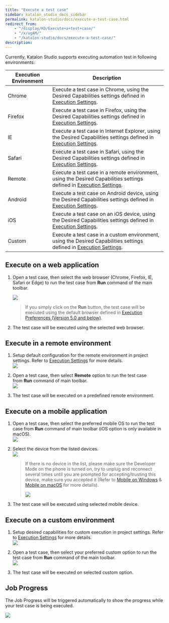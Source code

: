 ```yaml
---
title: "Execute a test case" 
sidebar: katalon_studio_docs_sidebar
permalink: katalon-studio/docs/execute-a-test-case.html 
redirect_from:
    - "/display/KD/Execute+a+test+case/"
    - "/x/ugAM/"
    - "/katalon-studio/docs/execute-a-test-case/"
description: 
---
```

Currently, Katalon Studio supports executing automation test in following environments:

| Execution Environment | Description |
| --- | --- |
| Chrome | Execute a test case in Chrome, using the Desired Capabilities settings defined in [Execution Settings](/display/KD/Execution+Settings). |
| Firefox | Execute a test case in Firefox, using the Desired Capabilities settings defined in [Execution Settings](/display/KD/Execution+Settings). |
| IE | Execute a test case in Internet Explorer, using the Desired Capabilities settings defined in [Execution Settings](/display/KD/Execution+Settings). |
| Safari | Execute a test case in Safari, using the Desired Capabilities settings defined in [Execution Settings](/display/KD/Execution+Settings). |
| Remote | Execute a test case in a remote environment, using the Desired Capabilities settings defined in [Execution Settings](/display/KD/Execution+Settings). |
| Android | Execute a test case on Android device, using the Desired Capabilities settings defined in [Execution Settings](/display/KD/Execution+Settings). |
| iOS | Execute a test case on an iOS device, using the Desired Capabilities settings defined in [Execution Settings](/display/KD/Execution+Settings). |
| Custom | Execute a test case in a custom environment, using the Desired Capabilities settings defined in [Execution Settings](/display/KD/Execution+Settings). |

Execute on a web application
----------------------------

1.  Open a test case, then select the web browser (Chrome, Firefox, IE, Safari or Edge) to run the test case from **Run** command of the main toolbar.
    
    ![](../../images/katalon-studio/docs/execute-a-test-case/image2018-8-2-153A143A24.png)
    
    > If you simply click on the **Run** button, the test case will be executed using the default browser defined in [Execution Preferences (Version 5.0 and below)](/pages/viewpage.action?pageId=3179873).
    
2.  The test case will be executed using the selected web browser.
    

Execute in a remote environment
-------------------------------

1.  Setup default configuration for the remote environment in project settings. Refer to [Execution Settings](/display/KD/Execution+Settings) for more details.  
    ![](../../images/katalon-studio/docs/execute-a-test-case/image2017-6-30-203A533A9.png)  
      
    
2.  Open a test case, then select **Remote** option to run the test case from **Run** command of main toolbar.  
    ![](../../images/katalon-studio/docs/execute-a-test-case/image2018-8-2-153A183A13.png)
    
3.  The test case will be executed on a predefined remote environment.

Execute on a mobile application
-------------------------------

1.  Open a test case, then select the preferred mobile OS to run the test case from **Run** command of main toolbar (iOS option is only available in macOS).  
    ![](../../images/katalon-studio/docs/execute-a-test-case/image2018-8-2-153A183A26.png)  
      
    
2.  Select the device from the listed devices.  
    ![](../../images/katalon-studio/docs/execute-a-test-case/image2018-1-26-183A543A41.png)
    
    > If there is no device in the list, please make sure the Developer Mode on the phone is turned on, try to unplug and reconnect several times until you are prompted for accepting/trusting this device, make sure you accepted it (Refer to [Mobile on Windows](/pages/viewpage.action?pageId=1606325) & [Mobile on macOS](/display/KD/Mobile+on+macOS) for more details).  
    > 
    > ![](../../images/katalon-studio/docs/execute-a-test-case/image2018-8-2-153A183A54.png)
    
3.  The test case will be executed using selected mobile device.

Execute on a custom environment
-------------------------------

1.  Setup desired capabilities for custom execution in project settings. Refer to [Execution Settings](/display/KD/Execution+Settings) for more details.  
    ![](../../images/katalon-studio/docs/execute-a-test-case/image2017-6-30-203A533A51.png)  
      
    
2.  Open a test case, then select your preferred custom option to run the test case from **Run** command of the main toolbar.  
    ![](../../images/katalon-studio/docs/execute-a-test-case/image2017-2-14-173A343A14.png)  
      
    
3.  The test case will be executed on selected custom option.

Job Progress
------------

The Job Progress will be triggered automatically to show the progress while your test case is being executed.

![](../../images/katalon-studio/docs/execute-a-test-case/image2017-6-30-203A543A25.png)